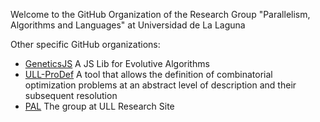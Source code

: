 Welcome to the GitHub Organization of the Research Group "Parallelism, Algorithms and Languages" at Universidad de La Laguna

Other specific GitHub organizations: 

 * [GeneticsJS](https://github.com/GeneticsJS) A JS Lib for Evolutive Algorithms
 * [ULL-ProDef](https://github.com/ULL-prodef) A tool that allows the definition of combinatorial optimization problems at an abstract level of description and their subsequent resolution
 * [PAL](https://portalciencia.ull.es/grupos/6550/detalle) The group at ULL Research Site
